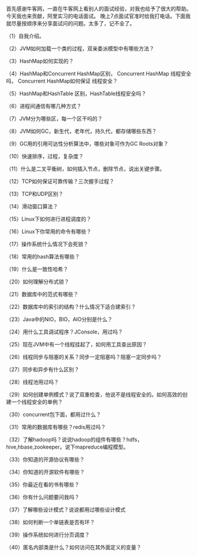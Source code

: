 首先感谢牛客网，一直在牛客网上看别人的面试经验，对我也给予了很大的帮助。今天我也来贡献，阿里实习的电话面试。
晚上7点面试官准时给我打电话。下面我就尽量按顺序来分享面试问的问题。太多了，记不全了。

（1）自我介绍。

（2）JVM如何加载一个类的过程，双亲委派模型中有哪些方法？

（3）HashMap如何实现的？

（4）HashMap和Concurrent HashMap区别， Concurrent HashMap 线程安全吗， Concurrent HashMap如何保证 线程安全？

（5）HashMap和HashTable 区别，HashTable线程安全吗？

（6）进程间通信有哪几种方式？

（7）JVM分为哪些区，每一个区干吗的？

（8）JVM如何GC，新生代，老年代，持久代，都存储哪些东西？

（9）GC用的引用可达性分析算法中，哪些对象可作为GC Roots对象？

（10）快速排序，过程，复杂度？

（11）什么是二叉平衡树，如何插入节点，删除节点，说出关键步骤。

（12）TCP如何保证可靠传输？三次握手过程？

（13）TCP和UDP区别？

（14）滑动窗口算法？

（15）Linux下如何进行进程调度的？

（16）Linux下你常用的命令有哪些？

（17）操作系统什么情况下会死锁？

（18）常用的hash算法有哪些？

（19）什么是一致性哈希？

（20）如何理解分布式锁？

（21）数据库中的范式有哪些？

（22）数据库中的索引的结构？什么情况下适合建索引？

（23）Java中的NIO，BIO，AIO分别是什么？

（24）用什么工具调试程序？JConsole，用过吗？

（25）现在JVM中有一个线程挂起了，如何用工具查出原因？

（26）线程同步与阻塞的关系？同步一定阻塞吗？阻塞一定同步吗？

（27）同步和异步有什么区别？

（28）线程池用过吗？

（29）如何创建单例模式？说了双重检查，他说不是线程安全的。如何高效的创建一个线程安全的单例？

（30）concurrent包下面，都用过什么？

（31）常用的数据库有哪些？redis用过吗？

（32）了解hadoop吗？说说hadoop的组件有哪些？hdfs，hive,hbase,zookeeper。说下mapreduce编程模型。

（33）你知道的开源协议有哪些？

（34）你知道的开源软件有哪些？

（35）你最近在看的书有哪些？

（36）你有什么问题要问我吗？

（37）了解哪些设计模式？说说都用过哪些设计模式

（38）如何判断一个单链表是否有环？

（39）操作系统如何进行分页调度？

（40）匿名内部类是什么？如何访问在其外面定义的变量？
